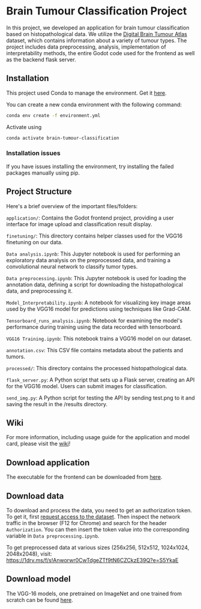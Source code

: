 # Brain Tumour Classification Project

In this project, we developed an application for brain tumour classification based on histopathological data. We utilize the [Digital Brain Tumour Atlas](https://www.nature.com/articles/s41597-022-01157-0) dataset, which contains information about a variety of tumour types. The project includes data preprocessing, analysis, implementation of interpretability methods, the entire Godot code used for the frontend as well as the backend flask server.

## Installation

This project used Conda to manage the environment. Get it [here](https://www.anaconda.com/download).

You can create a new conda environment with the following command:

```bash
conda env create -f environment.yml
```

Activate using 

```bash
conda activate brain-tumour-classification
```

### Installation issues

If you have issues installing the environment, try installing the failed packages manually using pip.

## Project Structure
Here's a brief overview of the important files/folders:

`application/`: Contains the Godot frontend project, providing a user interface for image upload and classification result display.

`finetuning/`: This directory contains helper classes used for the VGG16 finetuning on our data.

`Data analysis.ipynb`: This Jupyter notebook is used for performing an exploratory data analysis on the preprocessed data, and training a convolutional neural network to classify tumor types.

`Data preprocessing.ipynb`: This Jupyter notebook is used for loading the annotation data, defining a script for downloading the histopathological data, and preprocessing it.

`Model_Interpretability.ipynb`: A notebook for visualizing key image areas used by the VGG16 model for predictions using techniques like Grad-CAM.

`Tensorboard_runs_analysis.ipynb`: Notebook for examining the model's performance during training using the data recorded with tensorboard.

`VGG16 Training.ipynb`: This notebook trains a VGG16 model on our dataset.

`annotation.csv`: This CSV file contains metadata about the patients and tumors.

`processed/`: This directory contains the processed histopathological data.

`flask_server.py`: A Python script that sets up a Flask server, creating an API for the VGG16 model. Users can submit images for classification.

`send_img.py`: A Python script for testing the API by sending test.png to it and saving the result in the /results directory.

## Wiki

For more information, including usage guide for the application and model card, please visit the [wiki](https://github.com/zebleck/Brain-Tumour-Analysis/wiki)!

## Download application

The executable for the frontend can be downloaded from [here](https://1drv.ms/f/s!Anworwr0CwTdg7EzzZppZPmq00KCtw?e=sp0FT0).

## Download data

To download and process the data, you need to get an authorization token. To get it, first [request access to the dataset](https://data-proxy.ebrains.eu/datasets/8fc108ab-e2b4-406f-8999-60269dc1f994). Then inspect the network traffic in the browser (F12 for Chrome) and search for the header `Authorization`. You can then insert the token value into the corresponding variable in `Data preprocessing.ipynb`.

To get preprocessed data at various sizes (256x256, 512x512, 1024x1024, 2048x2048), visit: https://1drv.ms/f/s!Anworwr0CwTdgeZTf9tN6CZCkzE39Q?e=S5YkaE

## Download model

The VGG-16 models, one pretrained on ImageNet and one trained from scratch can be found [here](https://1drv.ms/f/s!Anworwr0CwTdg7JPAVt2zCHYm_mV9w?e=ejehBW).

